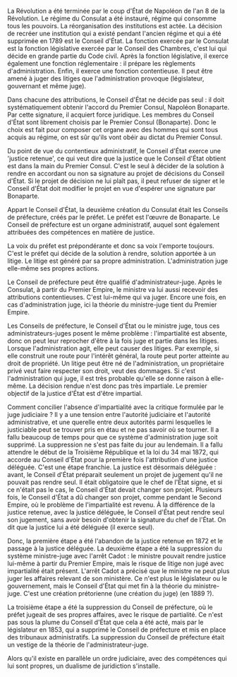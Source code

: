 La Révolution a été terminée par le coup d'État de Napoléon de l'an 8 de la Révolution. Le régime du Consulat a été instauré, régime qui consomme tous les pouvoirs. La réorganisation des institutions est actée. La décision de recréer une institution qui a existé pendant l'ancien régime et qui a été supprimée en 1789 est le Conseil d'État. La fonction exercée par le Consulat est la fonction législative exercée par le Conseil des Chambres, c'est lui qui décide en grande partie du Code civil. Après la fonction législative, il exerce également une fonction réglementaire : il prépare les règlements d'administration. Enfin, il exerce une fonction contentieuse. Il peut être amené à juger des litiges que l'administration provoque (législateur, gouvernant et même juge).

Dans chacune des attributions, le Conseil d'État ne décide pas seul : il doit systématiquement obtenir l'accord du Premier Consul, Napoléon Bonaparte. Par cette signature, il acquiert force juridique. Les membres du Conseil d'État sont librement choisis par le Premier Consul (Bonaparte). Donc le choix est fait pour composer cet organe avec des hommes qui sont tous acquis au régime, on est sûr qu'ils vont obéir au dictat du Premier Consul.

Du point de vue du contentieux administratif, le Conseil d'État exerce une 'justice retenue', ce qui veut dire que la justice que le Conseil d'État obtient est dans la main du Premier Consul. C'est le seul à décider de la solution à rendre en accordant ou non sa signature au projet de décisions du Conseil d'État. Si le projet de décision ne lui plaît pas, il peut refuser de signer et le Conseil d'État doit modifier le projet en vue d'espérer une signature par Bonaparte.  
  

Appart le Conseil d'État, la deuxième création du Consulat était les Conseils de préfecture, créés par le préfet. Le préfet est l'œuvre de Bonaparte. Le Conseil de préfecture est un organe administratif, auquel sont également attribuées des compétences en matière de justice.

La voix du préfet est prépondérante et donc sa voix l'emporte toujours. C'est le préfet qui décide de la solution à rendre, solution apportée à un litige. Le litige est généré par sa propre administration. L'administration juge elle-même ses propres actions.

Le Conseil de préfecture peut être qualifié d'administrateur-juge. Après le Consulat, à partir du Premier Empire, le ministre va lui aussi recevoir des attributions contentieuses. C'est lui-même qui va juger. Encore une fois, en cas d'administration juge, ici la théorie du ministre-juge tient du Premier Empire.

Les Conseils de préfecture, le Conseil d'État ou le ministre juge, tous ces administrateurs-juges posent le même problème : l'impartialité est absente, donc on peut leur reprocher d'être à la fois juge et partie dans les litiges. Lorsque l'administration agit, elle peut causer des litiges. Par exemple, si elle construit une route pour l'intérêt général, la route peut porter atteinte au droit de propriété. Un litige peut être né de l'administration, un propriétaire privé veut faire respecter son droit, veut des dommages. Si c'est l'administration qui juge, il est très probable qu'elle se donne raison à elle-même. La décision rendue n'est donc pas très impartiale. Le premier objectif de la justice d'État est d'être impartial.  
  

Comment concilier l'absence d'impartialité avec la critique formulée par le juge judiciaire ? Il y a une tension entre l'autorité judiciaire et l'autorité administrative, et une querelle entre deux autorités parmi lesquelles le justiciable peut se trouver pris en étau et ne pas savoir où se tourner. Il a fallu beaucoup de temps pour que ce système d'administration juge soit supprimé. La suppression ne s'est pas faite du jour au lendemain. Il a fallu attendre le début de la Troisième République et la loi du 34 mai 1872, qui accorde au Conseil d'État pour la première fois l'attribution d'une justice déléguée. C'est une étape franchie. La justice est désormais déléguée : avant, le Conseil d'État préparait seulement un projet de jugement qu'il ne pouvait pas rendre seul. Il était obligatoire que le chef de l'État signe, et si ce n'était pas le cas, le Conseil d'État devait changer son projet. Plusieurs fois, le Conseil d'État a dû changer son projet, comme pendant le Second Empire, où le problème de l'impartialité est revenu. À la différence de la justice retenue, avec la justice déléguée, le Conseil d'État peut rendre seul son jugement, sans avoir besoin d'obtenir la signature du chef de l'État. On dit que la justice lui a été déléguée (il exerce seul).

Donc, la première étape a été l'abandon de la justice retenue en 1872 et le passage à la justice déléguée. La deuxième étape a été la suppression du système ministre-juge avec l'arrêt Cadot : le ministre pouvait rendre justice lui-même à partir du Premier Empire, mais le risque de litige non jugé avec impartialité était présent. L'arrêt Cadot a précisé que le ministre ne peut plus juger les affaires relevant de son ministère. Ce n'est plus le législateur ou le gouvernement, mais le Conseil d'État qui met fin à la théorie du ministre-juge. C'est une création prétorienne (une création du juge) (en 1889 ?).

La troisième étape a été la suppression du Conseil de préfecture, où le préfet jugeait de ses propres affaires, avec le risque de partialité. Ce n'est pas sous la plume du Conseil d'État que cela a été acté, mais par le législateur en 1853, qui a supprimé le Conseil de préfecture et mis en place des tribunaux administratifs. La suppression du Conseil de préfecture était un vestige de la théorie de l'administrateur-juge.

Alors qu'il existe en parallèle un ordre judiciaire, avec des compétences qui lui sont propres, un dualisme de juridiction s'installe.
